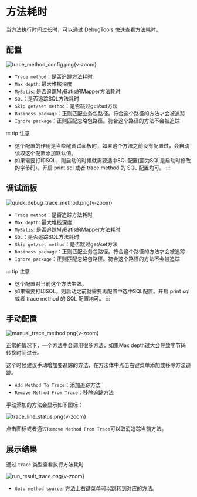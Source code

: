 # 方法耗时

当方法执行时间过长时，可以通过 DebugTools 快速查看方法耗时。

## 配置

![trace_method_config.png](/images/trace_method_config.png){v-zoom}

- `Trace method`：是否追踪方法耗时
- `Max depth`: 最大堆栈深度
- `MyBatis`: 是否追踪MyBatis的Mapper方法耗时
- `SQL`：是否追踪SQL方法耗时
- `Skip get/set method`：是否跳过get/set方法
- `Business package`：正则匹配业务包路径。符合这个路径的方法才会被追踪
- `Ignore package`：正则匹配忽略包路径。符合这个路径的方法不会被追踪

::: tip 注意
- 这个配置的作用是当唤醒调试面板时，如果这个方法之前没有配置过，会自动读取这个配置添加默认值。
- 如果需要打印SQL，则启动的时候就需要选中SQL配置(因为SQL是启动时修改的字节码)。开启 print sql 或者 trace method 的 SQL 配置均可。
:::

## 调试面板

![quick_debug_trace_method.png](/images/quick_debug_trace_method.png){v-zoom}

- `Trace method`：是否追踪方法耗时
- `Max depth`: 最大堆栈深度
- `MyBatis`: 是否追踪MyBatis的Mapper方法耗时
- `SQL`：是否追踪SQL方法耗时
- `Skip get/set method`：是否跳过get/set方法
- `Business package`：正则匹配业务包路径。符合这个路径的方法才会被追踪
- `Ignore package`：正则匹配忽略包路径。符合这个路径的方法不会被追踪

::: tip 注意
- 这个配置对当前这个方法生效。
- 如果需要打印SQL，则启动之前就需要再配置中选中SQL配置。开启 print sql 或者 trace method 的 SQL 配置均可。
:::

## 手动配置

![manual_trace_method.png](/images/manual_trace_method.png){v-zoom}

正常的情况下，一个方法中会调用很多方法，如果Max depth过大会导致字节码转换时间过长。

这个时候建议手动增加要追踪的方法，在方法体中点击右键菜单添加或移除方法追踪。

- `Add Method To Trace`：添加追踪方法
- `Remove Method From Trace`：移除追踪方法

手动添加的方法会显示如下图标：

![trace_line_status.png](/images/trace_line_status.png){v-zoom}

点击图标或者通过`Remove Method From Trace`可以取消追踪当前方法。

## 展示结果

通过 `trace` 类型查看执行方法耗时

![run_result_trace.png](/images/run_result_trace.png){v-zoom}

- `Goto method source`: 方法上右键菜单可以跳转到对应的方法。